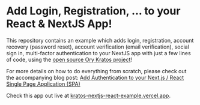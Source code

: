 # Add Login, Registration, ... to your React & NextJS App!

This repository contains an example which adds login, registration, account
recovery (password reset), account verification (email verification), social
sign in, multi-factor authentication to your NextJS app with just a few lines of
code, using the [open source Ory Kratos project](https://github.com/ory/kratos)!

For more details on how to do everything from scratch, please check out the
accompanying blog post:
[Add Authentication to your Next.js / React Single Page Application (SPA)](https://www.ory.sh/login-spa-react-nextjs-authentication-example-api-open-source/)

Check this app out live at
[kratos-nextjs-react-example.vercel.app](https://kratos-nextjs-react-example.vercel.app).
